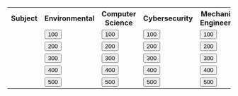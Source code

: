 <table>
    <tr>
      <th>Subject</th>
      <th>Environmental</th>
      <th>Computer Science</th>
      <th>Cybersecurity</th>
      <th>Mechanical Engineering</th>
      <th>Artifical Intelligence</th>
    </tr>
    <tr>
      <td> </td>
      <td><button type="button" onclick=page>100</button></td>
      <td><button type="button" onclick=page>100</button></td>
      <td><button type="button" onclick=page>100</button></td>
      <td><button type="button" onclick=page>100</button></td>
      <td><button type="button" onclick=page>100</button></td>
    </tr>
    <tr>
        <td> </td>
        <td><button type="button" onclick=page>200</button></td>
        <td><button type="button" onclick=page>200</button></td>
        <td><button type="button" onclick=page>200</button></td>
        <td><button type="button" onclick=page>200</button></td>
        <td><button type="button" onclick=page>200</button></td>
      </tr>
      <tr>
        <td> </td>
        <td><button type="button" onclick=page>300</button></td>
        <td><button type="button" onclick=page>300</button></td>
        <td><button type="button" onclick=page>300</button></td>
        <td><button type="button" onclick=page>300</button></td>
        <td><button type="button" onclick=page>300</button></td>
      </tr>
      <tr>
        <td> </td>
        <td><button type="button" onclick=page>400</button></td>
        <td><button type="button" onclick=page>400</button></td>
        <td><button type="button" onclick=page>400</button></td>
        <td><button type="button" onclick=page>400</button></td>
        <td><button type="button" onclick=page>400</button></td>
      </tr>
      <tr>
        <td> </td>
        <td><button type="button" onclick=page>500</button></td>
        <td><button type="button" onclick=page>500</button></td>
        <td><button type="button" onclick=page>500</button></td>
        <td><button type="button" onclick=page>500</button></td>
        <td><button type="button" onclick=page>500</button></td>
      </tr>
  </table>
